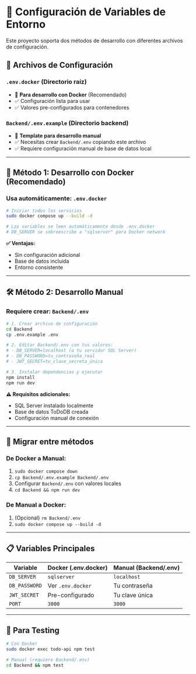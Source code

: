# 🔧 Configuración de Variables de Entorno

Este proyecto soporta dos métodos de desarrollo con diferentes archivos de configuración.

## 📂 **Archivos de Configuración**

### **`.env.docker`** (Directorio raíz)
- 🐳 **Para desarrollo con Docker** (Recomendado)
- ✅ Configuración lista para usar
- ✅ Valores pre-configurados para contenedores

### **`Backend/.env.example`** (Directorio backend)
- 🔧 **Template para desarrollo manual**
- ✅ Necesitas crear `Backend/.env` copiando este archivo
- ✅ Requiere configuración manual de base de datos local

---

## 🚀 **Método 1: Desarrollo con Docker (Recomendado)**

### Usa automáticamente: `.env.docker`

```bash
# Iniciar todos los servicios
sudo docker compose up --build -d

# Las variables se leen automáticamente desde .env.docker
# DB_SERVER se sobreescribe a "sqlserver" para Docker network
```

**✅ Ventajas:**
- Sin configuración adicional
- Base de datos incluida
- Entorno consistente

---

## 🛠️ **Método 2: Desarrollo Manual**

### Requiere crear: `Backend/.env`

```bash
# 1. Crear archivo de configuración
cd Backend
cp .env.example .env

# 2. Editar Backend/.env con tus valores:
# - DB_SERVER=localhost (o tu servidor SQL Server)
# - DB_PASSWORD=tu_contraseña_real
# - JWT_SECRET=tu_clave_secreta_única

# 3. Instalar dependencias y ejecutar
npm install
npm run dev
```

**⚠️ Requisitos adicionales:**
- SQL Server instalado localmente
- Base de datos ToDoDB creada
- Configuración manual de conexión

---

## 🔄 **Migrar entre métodos**

### De Docker a Manual:
1. `sudo docker compose down`
2. `cp Backend/.env.example Backend/.env`
3. Configurar `Backend/.env` con valores locales
4. `cd Backend && npm run dev`

### De Manual a Docker:
1. (Opcional) `rm Backend/.env`
2. `sudo docker compose up --build -d`

---

## 📋 **Variables Principales**

| Variable | Docker (.env.docker) | Manual (Backend/.env) |
|----------|---------------------|----------------------|
| `DB_SERVER` | `sqlserver` | `localhost` |
| `DB_PASSWORD` | Ver `.env.docker` | Tu contraseña |
| `JWT_SECRET` | Pre-configurado | Tu clave única |
| `PORT` | `3000` | `3000` |

---

## 🧪 **Para Testing**

```bash
# Con Docker
sudo docker exec todo-api npm test

# Manual (requiere Backend/.env)
cd Backend && npm test
```
